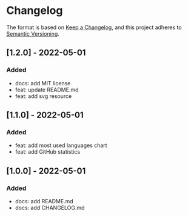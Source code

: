 # Changelog
The format is based on [Keep a Changelog](https://keepachangelog.com/en/1.0.0/),
and this project adheres to [Semantic Versioning](https://semver.org/spec/v2.0.0.html).

## [1.2.0] - 2022-05-01
### Added
- docs: add MIT license
- feat: update README.md
- feat: add svg resource

## [1.1.0] - 2022-05-01
### Added
- feat: add most used languages chart
- feat: add GitHub statistics

## [1.0.0] - 2022-05-01
### Added
- docs: add README.md
- docs: add CHANGELOG.md
